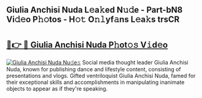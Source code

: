 ## Giulia Anchisi Nuda L𝚎a𝚔ed N𝚞𝚍e - Part-bN8 Vi𝚍𝚎o P𝚑𝚘tos - H𝚘𝚝 O𝚗𝚕yf𝚊ns L𝚎a𝚔s trsCR

# <h2><a href="http://kf3ho00.oniu.top/?m=Giulia+Anchisi+Nuda">🔗👉 🔴 Giulia Anchisi Nuda P𝚑ot𝚘𝚜 V𝚒d𝚎o</a></h2>

[![Giulia Anchisi Nuda Nu𝚍e𝚜](https://i.imgur.com/0qMVB7G.gif)](http://kf3ho00.oniu.top/?m=Giulia+Anchisi+Nuda)
Social media thought leader Giulia Anchisi Nuda, known for publishing dance and lifestyle content, consisting of presentations and vlogs. Gifted ventriloquist Giulia Anchisi Nuda, famed for their exceptional skills and accomplishments in manipulating inanimate objects to appear as if they're speaking.  
